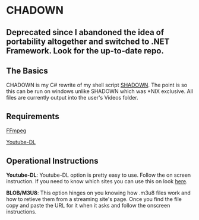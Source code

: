 # **CHADOWN**

## **Deprecated since I abandoned the idea of portability altogether and switched to .NET Framework. Look for the up-to-date repo.**

## The Basics
CHADOWN is my C# rewrite of my shell script [SHADOWN](https://github.com/Jabarabo/SHADOWN). The point is so this can be run on windows unlike SHADOWN which was *NIX exclusive. All files are currently output into the user's Videos folder. 

## Requirements
[FFmpeg](https://ffmpeg.org/)

[Youtube-DL](https://ytdl-org.github.io/youtube-dl/download.html)

## Operational Instructions
**Youtube-DL**: Youtube-DL option is pretty easy to use. Follow the on screen instruction. If you need to know which sites you can use this on look [here](https://ytdl-org.github.io/youtube-dl/supportedsites.html).

**BLOB/M3U8**: This option hinges on you knowing how .m3u8 files work and how to retieve them from a streaming site's page. Once you find the file copy and paste the URL for it when it asks and follow the onscreen instructions.
